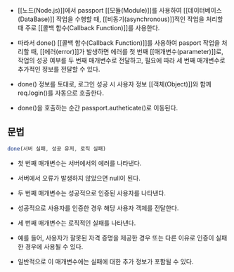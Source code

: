 - [[노드(Node.js)]]에서 passport [[모듈(Module)]]를 사용하여 [[데이터베이스(DataBase)]] 작업을 수행할 때, [[비동기(asynchronous)]]적인 작업을 처리할 때 주로 [[콜백 함수(Callback Function)]]를 사용한다.

- 따라서 done() [[콜백 함수(Callback Function)]]를 사용하여 pasport 작업을 처리할 때, [[에러(error)]]가 발생하면 에러를 첫 번째 [[매개변수(parameter)]]로, 작업의 성공 여부를 두 번째 매개변수로 전달하고, 필요에 따라 세 번째 매개변수로 추가적인 정보를 전달할 수 있다.

- done() 정보를 토대로, 로그인 성공 시 사용자 정보 [[객체(Object)]]와 함께 req.login()를 자동으로 호출한다.
- done()을 호출하는 순간 passport.autheticate()로 이동된다.


## 문법

```js
done(서버 실패, 성공 유저, 로직 실패)
```

- 첫 번째 매개변수는 서버에서의 에러를 나타낸다. 
- 서버에서 오류가 발생하지 않았으면 null이 된다.

- 두 번째 매개변수는 성공적으로 인증된 사용자를 나타낸다.
- 성공적으로 사용자를 인증한 경우 해당 사용자 객체를 전달한다.

- 세 번째 매개변수는 로직적인 실패를 나타낸다.
- 예를 들어, 사용자가 잘못된 자격 증명을 제공한 경우 또는 다른 이유로 인증이 실패한 경우에 사용될 수 있다.
- 일반적으로 이 매개변수에는 실패에 대한 추가 정보가 포함될 수 있다.
